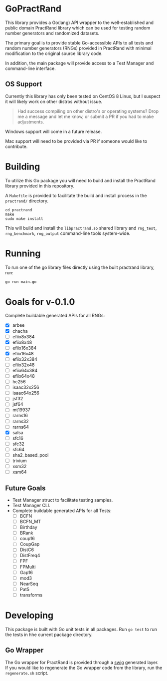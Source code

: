 # GoPractRand
This library provides a Go(lang) API wrapper to the well-established and public domain PractRand library which can be used for testing random number generators and randomized datasets.

The primary goal is to provide stable Go-accessible APIs to all tests and random number generators (RNGs) provided in PractRand with minimal modification to the original source library code.

In addition, the main package will provide access to a Test Manager and command-line interface.

## OS Support
Currently this library has only been tested on CentOS 8 Linux, but I suspect it will likely work on other distros without issue. 

> Had success compiling on other distro's or operating systems? Drop me a message and let me know, or submit a PR if you had to make adjustments.

Windows support will come in a future release.

Mac support will need to be provided via PR if someone would like to contribute.

# Building
To utilize this Go package you will need to build and install the PractRand library provided in this repository.

A `Makefile` is provided to facilitate the build and install process in the `practrand/` directory.

```
cd practrand
make
sudo make install
```

This will build and install the `libpractrand.so` shared library and `rng_test`, `rng_benchmark`, `rng_output` command-line tools system-wide.

# Running
To run one of the go library files directly using the built practrand library, run:
```sh
go run main.go 
```
# Goals for v-0.1.0
Complete buildable generated APIs for all RNGs:
- [x] arbee
- [x] chacha
- [ ] efiix8x384
- [x] efiix8x48
- [ ] efiix16x384
- [x] efiix16x48
- [ ] efiix32x384
- [ ] efiix32x48
- [ ] efiix64x384
- [ ] efiix64x48
- [ ] hc256
- [ ] isaac32x256
- [ ] isaac64x256
- [ ] jsf32
- [ ] jsf64
- [ ] mt19937
- [ ] rarns16
- [ ] rarns32
- [ ] rarns64
- [x] salsa
- [ ] sfc16
- [ ] sfc32
- [ ] sfc64
- [ ] sha2_based_pool
- [ ] trivium
- [ ] xsm32
- [ ] xsm64

## Future Goals
- Test Manager struct to facilitate testing samples.
- Test Manager CLI.
- Complete buildable generated APIs for all Tests:
    - [ ] BCFN
    - [ ] BCFN_MT
    - [ ] Birthday
    - [ ] BRank
    - [ ] coup16
    - [ ] CoupGap
    - [ ] DistC6
    - [ ] DistFreq4
    - [ ] FPF
    - [ ] FPMulti
    - [ ] Gap16
    - [ ] mod3
    - [ ] NearSeq
    - [ ] Pat5
    - [ ] transforms

# Developing
This package is built with Go unit tests in all packages. Run `go test` to run the tests in hhe current package directory.

## Go Wrapper
The Go wrapper for PractRand is provided through a [swig](http://www.swig.org/) generated layer. If you would like to regenerate the Go wrapper code from the library, run the `regenerate.sh` script.